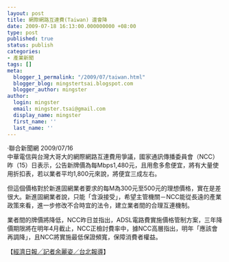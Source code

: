```yaml
---
layout: post
title: 網際網路互連費(Taiwan) 還會降
date: 2009-07-18 16:13:00.000000000 +08:00
type: post
published: true
status: publish
categories:
- 產業新聞
tags: []
meta:
  blogger_1_permalink: "/2009/07/taiwan.html"
  blogger_blog: mingstertsai.blogspot.com
  blogger_author: mingster
author:
  login: mingster
  email: mingster.tsai@gmail.com
  display_name: mingster
  first_name: ''
  last_name: ''
---
```

<p>‧聯合新聞網 2009/07/16<br />中華電信與台灣大哥大的網際網路互連費用爭議，國家通訊傳播委員會（NCC）昨（15）日表示，公告新牌價為每Mbps1,480元，且用愈多愈便宜，將有大量使用折扣表，若以業者平均1,800元來說，將便宜三成左右。</p>
<p>但這個價格對於新進固網業者要求的每M為300元至500元的理想價格，實在是差很大。新進固網業者說，只能「含淚接受」，希望主管機關－NCC能從長遠的產業政策來看，進一步修改不合時宜的法令，建立業者間的合理互連機制。</p>
<p>業者間的牌價將降低，NCC昨日並指出，ADSL電路費實施價格管制方案，三年降價期限將在明年4月截止，NCC正檢討費率中，據NCC高層指出，明年「應該會再調降」，且NCC將實施最低保證頻寬，保障消費者權益。</p>
<p>【<a href="http://mag.udn.com/mag/digital/storypage.jsp?f_MAIN_ID=323&amp;f_SUB_ID=2952&amp;f_ART_ID=203773" target="_blank">經濟日報╱記者余麗姿／台北報導</a>】</p>
